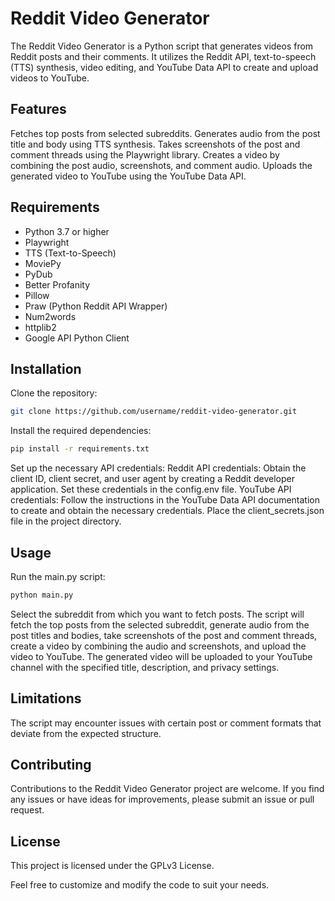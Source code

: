 # Reddit Video Generator

The Reddit Video Generator is a Python script that generates videos from Reddit posts and their comments. It utilizes the Reddit API, text-to-speech (TTS) synthesis, video editing, and YouTube Data API to create and upload videos to YouTube.

## Features

Fetches top posts from selected subreddits.
Generates audio from the post title and body using TTS synthesis.
Takes screenshots of the post and comment threads using the Playwright library.
Creates a video by combining the post audio, screenshots, and comment audio.
Uploads the generated video to YouTube using the YouTube Data API.

## Requirements

- Python 3.7 or higher
- Playwright
- TTS (Text-to-Speech)
- MoviePy
- PyDub
- Better Profanity
- Pillow
- Praw (Python Reddit API Wrapper)
- Num2words
- httplib2
- Google API Python Client

## Installation

Clone the repository:

```sh
git clone https://github.com/username/reddit-video-generator.git
```
Install the required dependencies:
```sh
pip install -r requirements.txt
```
Set up the necessary API credentials:
Reddit API credentials: Obtain the client ID, client secret, and user agent by creating a Reddit developer application. Set these credentials in the config.env file.
YouTube API credentials: Follow the instructions in the YouTube Data API documentation to create and obtain the necessary credentials. Place the client_secrets.json file in the project directory.

## Usage

Run the main.py script:
```sh
python main.py
```
Select the subreddit from which you want to fetch posts.
The script will fetch the top posts from the selected subreddit, generate audio from the post titles and bodies, take screenshots of the post and comment threads, create a video by combining the audio and screenshots, and upload the video to YouTube.
The generated video will be uploaded to your YouTube channel with the specified title, description, and privacy settings.

## Limitations

The script may encounter issues with certain post or comment formats that deviate from the expected structure.

## Contributing

Contributions to the Reddit Video Generator project are welcome. If you find any issues or have ideas for improvements, please submit an issue or pull request.

## License

This project is licensed under the GPLv3 License.

Feel free to customize and modify the code to suit your needs.
